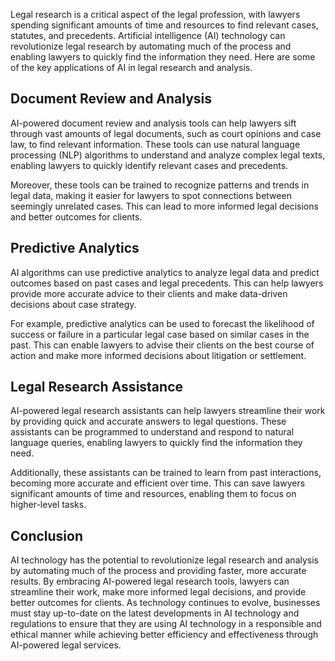 
Legal research is a critical aspect of the legal profession, with lawyers spending significant amounts of time and resources to find relevant cases, statutes, and precedents. Artificial intelligence (AI) technology can revolutionize legal research by automating much of the process and enabling lawyers to quickly find the information they need. Here are some of the key applications of AI in legal research and analysis.

Document Review and Analysis
----------------------------

AI-powered document review and analysis tools can help lawyers sift through vast amounts of legal documents, such as court opinions and case law, to find relevant information. These tools can use natural language processing (NLP) algorithms to understand and analyze complex legal texts, enabling lawyers to quickly identify relevant cases and precedents.

Moreover, these tools can be trained to recognize patterns and trends in legal data, making it easier for lawyers to spot connections between seemingly unrelated cases. This can lead to more informed legal decisions and better outcomes for clients.

Predictive Analytics
--------------------

AI algorithms can use predictive analytics to analyze legal data and predict outcomes based on past cases and legal precedents. This can help lawyers provide more accurate advice to their clients and make data-driven decisions about case strategy.

For example, predictive analytics can be used to forecast the likelihood of success or failure in a particular legal case based on similar cases in the past. This can enable lawyers to advise their clients on the best course of action and make more informed decisions about litigation or settlement.

Legal Research Assistance
-------------------------

AI-powered legal research assistants can help lawyers streamline their work by providing quick and accurate answers to legal questions. These assistants can be programmed to understand and respond to natural language queries, enabling lawyers to quickly find the information they need.

Additionally, these assistants can be trained to learn from past interactions, becoming more accurate and efficient over time. This can save lawyers significant amounts of time and resources, enabling them to focus on higher-level tasks.

Conclusion
----------

AI technology has the potential to revolutionize legal research and analysis by automating much of the process and providing faster, more accurate results. By embracing AI-powered legal research tools, lawyers can streamline their work, make more informed legal decisions, and provide better outcomes for clients. As technology continues to evolve, businesses must stay up-to-date on the latest developments in AI technology and regulations to ensure that they are using AI technology in a responsible and ethical manner while achieving better efficiency and effectiveness through AI-powered legal services.
